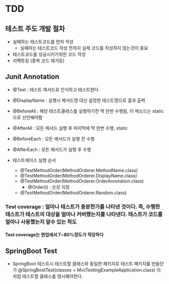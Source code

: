 # TDD

## 테스트 주도 개발 절차
* 실패하는 테스트코드를 먼저 작성
    * 실패하는 테스트코드 작성 전까지 실제 코드를 작성하지 않는것이 중요
* 테스트코드를 성공시키기위한 코드 작성
* 리팩토링 (중복 코드 제거등)

## Junit Annotation
* @Test : 테스트 메서드로 인식하고 테스트한다.
* @DisplayName : 실행시 메서드명 대신 설정한 테스트명으로 결과 출력
* @BeforeAll : 해당 테스트클래스를 실행하기전 딱 한번 수행됨, 이 메소드는 static으로 선언해야함
* @AfterAll : 모든 메서드 실행 후 마지막에 딱 한번 수행, static
* @BeforeEach : 모든 메서드가 실행 전 수행
* @AfterEach : 모든 메서드가 실행 후 수행

* 테스트케이스 실행 순서
    * @TestMethodOrder(MethodOrderer.MethodName.class)
    * @TestMethodOrder(MethodOrderer.DisplayName.class)
    * @TestMethodOrder(MethodOrderer.OrderAnnotation.class)
        * @Order(i) : 순성 지정
    * @TestMethodOrder(MethodOrderer.Random.class)


### Test coverage : 얼마나 테스트가 충분한가를 나타낸 것이다. 즉, 수행한 테스트가 테스트의 대상을 얼마나 커버했는지를 나타낸다. 테스트가 코드를 얼마나 사용했는지 알수 있는 척도 
#### Test coverage는 현업에서 7~80%정도가 적당하다

## SpringBoot Test
* SpringBoot 테스트시 테스트할 클래스와 동일한 패키지로 테스트 패키지를 만들던가 @SpringBootTest(classes = MvcTestingExampleApplication.class) 이처럼 테스트할 클래스를 명시해야한다.